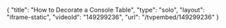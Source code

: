 {
    "title": "How to Decorate a Console Table",
    "type": "solo",
    "layout": "iframe-static",
    "videoId": "149299236",
    "url": "\/tvpembed\/149299236"
}